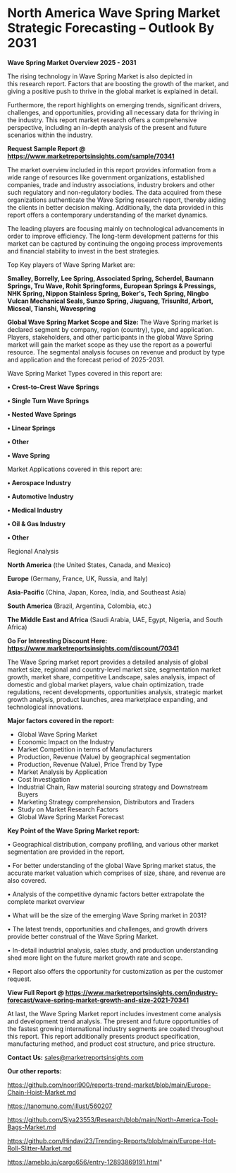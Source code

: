# North America Wave Spring Market Strategic Forecasting – Outlook By 2031

<Strong> Wave Spring Market Overview 2025 - 2031</strong>

The rising technology in Wave Spring Market is also depicted in this research report. Factors that are boosting the growth of the market, and giving a positive push to thrive in the global market is explained in detail.

Furthermore, the report highlights on emerging trends, significant drivers, challenges, and opportunities, providing all necessary data for thriving in the industry. This report market research offers a comprehensive perspective, including an in-depth analysis of the present and future scenarios within the industry.

<strong>Request Sample Report @ <a href=https://www.marketreportsinsights.com/sample/70341>https://www.marketreportsinsights.com/sample/70341</a></strong>

The market overview included in this report provides information from a wide range of resources like government organizations, established companies, trade and industry associations, industry brokers and other such regulatory and non-regulatory bodies. The data acquired from these organizations authenticate the Wave Spring research report, thereby aiding the clients in better decision making. Additionally, the data provided in this report offers a contemporary understanding of the market dynamics.

The leading players are focusing mainly on technological advancements in order to improve efficiency. The long-term development patterns for this market can be captured by continuing the ongoing process improvements and financial stability to invest in the best strategies.

Top Key players of Wave Spring Market are:

<strong>Smalley, Borrelly, Lee Spring, Associated Spring, Scherdel, Baumann Springs, Tru Wave, Rohit Springforms, European Springs & Pressings, NHK Spring, Nippon Stainless Spring, Boker&#39;s, Tech Spring, Ningbo Vulcan Mechanical Seals, Sunzo Spring, Jiuguang, Trisunltd, Arbort, Micseal, Tianshi, Wavespring</strong>

<strong><b>Global Wave Spring Market Scope and Size:</b></strong>
The Wave Spring market is declared segment by company, region (country), type, and application. Players, stakeholders, and other participants in the global Wave Spring market will gain the market scope as they use the report as a powerful resource. The segmental analysis focuses on revenue and product by type and application and the forecast period of 2025-2031.

Wave Spring Market Types covered in this report are:

<strong>• Crest-to-Crest Wave Springs

• Single Turn Wave Springs

• Nested Wave Springs

• Linear Springs

• Other

• Wave Spring</strong>

Market Applications covered in this report are:

<strong>• Aerospace Industry

• Automotive Industry

• Medical Industry

• Oil & Gas Industry

• Other</strong> 

Regional Analysis

<strong>North America</strong> (the United States, Canada, and Mexico)

<strong>Europe</strong> (Germany, France, UK, Russia, and Italy)

<strong>Asia-Pacific</strong> (China, Japan, Korea, India, and Southeast Asia)

<strong>South America</strong> (Brazil, Argentina, Colombia, etc.)

<strong>The Middle East and Africa</strong> (Saudi Arabia, UAE, Egypt, Nigeria, and South Africa)

<strong>Go For Interesting Discount Here: <a href=https://www.marketreportsinsights.com/discount/70341>https://www.marketreportsinsights.com/discount/70341</a></strong>

The Wave Spring market report provides a detailed analysis of global market size, regional and country-level market size, segmentation market growth, market share, competitive Landscape, sales analysis, impact of domestic and global market players, value chain optimization, trade regulations, recent developments, opportunities analysis, strategic market growth analysis, product launches, area marketplace expanding, and technological innovations.

<strong><b>Major factors covered in the report:</b></strong>
<ul>
  <li>Global Wave Spring Market </li>
  <li>Economic Impact on the Industry</li>
  <li>Market Competition in terms of Manufacturers</li>
  <li>Production, Revenue (Value) by geographical segmentation</li>
  <li>Production, Revenue (Value), Price Trend by Type</li>
  <li>Market Analysis by Application</li>
  <li>Cost Investigation</li>
  <li>Industrial Chain, Raw material sourcing strategy and Downstream Buyers</li>
  <li>Marketing Strategy comprehension, Distributors and Traders</li>
  <li>Study on Market Research Factors</li>
  <li>Global Wave Spring Market Forecast</li>
</ul>

<strong><b>Key Point of the Wave Spring Market report:</b></strong>

• Geographical distribution, company profiling, and various other market segmentation are provided in the report.

• For better understanding of the global Wave Spring market status, the accurate market valuation which comprises of size, share, and revenue are also covered.

• Analysis of the competitive dynamic factors better extrapolate the complete market overview

• What will be the size of the emerging Wave Spring market in 2031?

• The latest trends, opportunities and challenges, and growth drivers provide better construal of the Wave Spring Market.

• In-detail industrial analysis, sales study, and production understanding shed more light on the future market growth rate and scope.

• Report also offers the opportunity for customization as per the customer request.

<strong><b>View Full Report @ <a href=https://www.marketreportsinsights.com/industry-forecast/wave-spring-market-growth-and-size-2021-70341>https://www.marketreportsinsights.com/industry-forecast/wave-spring-market-growth-and-size-2021-70341</a></b></strong>


At last, the Wave Spring Market report includes investment come analysis and development trend analysis. The present and future opportunities of the fastest growing international industry segments are coated throughout this report. This report additionally presents product specification, manufacturing method, and product cost structure, and price structure.

<strong>Contact Us:</strong>
sales@marketreportsinsights.com

<strong>Our other reports:</strong>

<a href=https://github.com/noori900/reports-trend-market/blob/main/Europe-Chain-Hoist-Market.md>https://github.com/noori900/reports-trend-market/blob/main/Europe-Chain-Hoist-Market.md</a>

<a href=https://tanomuno.com/illust/560207>https://tanomuno.com/illust/560207</a>

<a href=https://github.com/Siya23553/Research/blob/main/North-America-Tool-Bags-Market.md>https://github.com/Siya23553/Research/blob/main/North-America-Tool-Bags-Market.md</a>

<a href=https://github.com/Hindavi23/Trending-Reports/blob/main/Europe-Hot-Roll-Slitter-Market.md>https://github.com/Hindavi23/Trending-Reports/blob/main/Europe-Hot-Roll-Slitter-Market.md</a>

<a href=https://ameblo.jp/cargo656/entry-12893869191.html>https://ameblo.jp/cargo656/entry-12893869191.html</a>"

